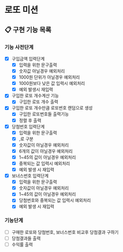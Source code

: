 #   로또 미션
## 📋 구현 기능 목록

### 기능 사전단계
 - [x] 구입금액 입력단계
   - [x] 입력을 위한 문구출력
   - [x] 숫자값 아닐경우 예외처리
   - [x] 1000원 단위가 아닐경우 예외처리
   - [x] 1000원보다 낮은 값 입력시 예외처리
   - [x] 예외 발생시 재입력

 - [x] 구입한 로또 개수계산 기능
   - [x] 구입한 로또 개수 출력
 
 - [x] 구입한 로또 개수만큼 로또번호 랜덤으로 생성
   - [x] 구입한 로또번호들 출력기능
   - [x] 정렬 후 출력

 - [x] 당첨번호 입력단계
   - [x] 입력을 위한 문구출력
   - [x] ,로 구분
   - [x] 숫자값이 아닐경우 예외처리
   - [x] 6개의 값이 아닐경우 예외처리
   - [x] 1~45의 값이 아닐경우 예외처리
   - [x] 중복되는 값 입력시 예외처리
   - [x] 예외 발생 시 재입력

 - [x] 보너스번호 입력단계
   - [x] 입력을 위한 문구출력
   - [x] 숫자값이 아닐경우 예외처리
   - [x] 1~45의 값이 아닐경우 예외처리
   - [x] 당첨번호와 중복되는 값 입력시 예외처리
   - [x] 예외 발생 시 재입력

### 기능단계
- [ ] 구매한 로또와 당첨번호, 보너스번호 비교후 당첨결과 구하기
- [ ] 당첨결과들 출력
- [ ] 수익률 출력
